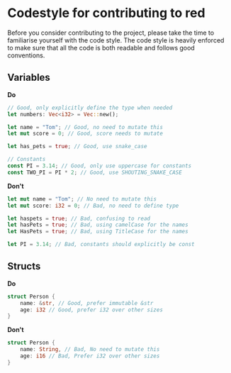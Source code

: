 # Codestyle for contributing to red
Before you consider contributing to the project, please take the time to familiarise yourself with the code style. The code style is heavily enforced to make sure that all the code is both readable and follows good conventions.

## Variables
**Do**
```rust
// Good, only explicitly define the type when needed
let numbers: Vec<i32> = Vec::new();

let name = "Tom"; // Good, no need to mutate this
let mut score = 0; // Good, score needs to mutate 

let has_pets = true; // Good, use snake_case

// Constants
const PI = 3.14; // Good, only use uppercase for constants
const TWO_PI = PI * 2; // Good, use SHOUTING_SNAKE_CASE
```

**Don't**
```rust
let mut name = "Tom"; // No need to mutate this
let mut score: i32 = 0; // Bad, no need to define type

let haspets = true; // Bad, confusing to read
let hasPets = true; // Bad, using camelCase for the names
let HasPets = true; // Bad, using TitleCase for the names

let PI = 3.14; // Bad, constants should explicitly be const
```

## Structs
**Do**
```rust
struct Person {
    name: &str, // Good, prefer immutable &str
    age: i32 // Good, prefer i32 over other sizes
}
```

**Don't**
```rust
struct Person {
    name: String, // Bad, No need to mutate this
    age: i16 // Bad, Prefer i32 over other sizes
}
```